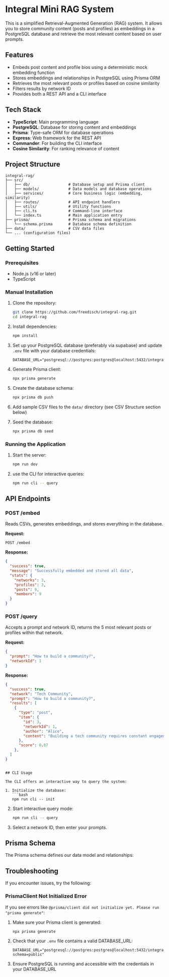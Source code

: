 # Integral Mini RAG System

This is a simplified Retrieval-Augmented Generation (RAG) system. It allows you to store community content (posts and profiles) as embeddings in a PostgreSQL database and retrieve the most relevant content based on user prompts.

## Features

- Embeds post content and profile bios using a deterministic mock embedding function
- Stores embeddings and relationships in PostgreSQL using Prisma ORM
- Retrieves the most relevant posts or profiles based on cosine similarity
- Filters results by network ID
- Provides both a REST API and a CLI interface

## Tech Stack

- **TypeScript**: Main programming language
- **PostgreSQL**: Database for storing content and embeddings
- **Prisma**: Type-safe ORM for database operations
- **Express**: Web framework for the REST API
- **Commander**: For building the CLI interface
- **Cosine Similarity**: For ranking relevance of content

## Project Structure

```
integral-rag/
├── src/
│   ├── db/                 # Database setup and Prisma client
│   ├── models/             # Data models and database operations
│   ├── services/           # Core business logic (embedding, similarity)
│   ├── routes/             # API endpoint handlers
│   ├── utils/              # Utility functions
│   ├── cli.ts              # Command-line interface
│   └── index.ts            # Main application entry
├── prisma/                 # Prisma schema and migrations
│   └── schema.prisma       # Database schema definition
├── data/                   # CSV data files
└── ... (configuration files)
```

## Getting Started

### Prerequisites

- Node.js (v16 or later)
- TypeScript


### Manual Installation

1. Clone the repository:
   ```bash
   git clone https://github.com/freedisch/integral-rag.git
   cd integral-rag
   ```

2. Install dependencies:
   ```bash
   npm install
   ```

3. Set up your PostgreSQL database (preferably via supabase) and update `.env` file with your database credentials:
   ```
   DATABASE_URL="postgresql://postgres:postgres@localhost:5432/integral_rag?
   ```

4. Generate Prisma client:
   ```bash
   npx prisma generate
   ```

5. Create the database schema:
   ```bash
   npx prisma db push
   ```

6. Add sample CSV files to the `data/` directory (see CSV Structure section below)

7. Seed the database:
   ```bash
   npx prisma db seed
   ```

### Running the Application

1. Start the server:
   ```bash
   npm run dev
   ```

2. use the CLI for interactive queries:
   ```bash
   npm run cli -- query
   ```

## API Endpoints

### POST /embed

Reads CSVs, generates embeddings, and stores everything in the database.

**Request:**
```
POST /embed
```

**Response:**
```json
{
  "success": true,
  "message": "Successfully embedded and stored all data",
  "stats": {
    "networks": 3,
    "profiles": 3,
    "posts": 9,
    "members": 9
  }
}
```

### POST /query

Accepts a prompt and network ID, returns the 5 most relevant posts or profiles within that network.

**Request:**
```json
{
  "prompt": "How to build a community?",
  "networkId": 1
}
```

**Response:**
```json
{
  "success": true,
  "network": "Tech Community",
  "prompt": "How to build a community?",
  "results": [
    {
      "type": "post",
      "item": {
        "id": 3,
        "networkId": 1,
        "author": "Alice",
        "content": "Building a tech community requires constant engagement..."
      },
      "score": 0.87
    },
  ]
}
```


```

## CLI Usage

The CLI offers an interactive way to query the system:

1. Initialize the database:
   ```bash
   npm run cli -- init
   ```

2. Start interactive query mode:
   ```bash
   npm run cli -- query
   ```

3. Select a network ID, then enter your prompts.

## Prisma Schema

The Prisma schema defines our data model and relationships:



## Troubleshooting

If you encounter issues, try the following:

### PrismaClient Not Initialized Error

If you see errors like `@prisma/client did not initialize yet. Please run "prisma generate"`:

1. Make sure your Prisma client is generated:
   ```bash
   npx prisma generate
   ```

2. Check that your `.env` file contains a valid DATABASE_URL:
   ```
   DATABASE_URL="postgresql://postgres:postgres@localhost:5432/integral_rag?schema=public"
   ```

3. Ensure PostgreSQL is running and accessible with the credentials in your DATABASE_URL

